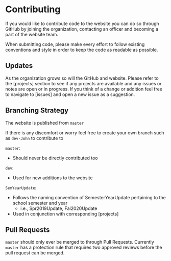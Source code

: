 # Contributing

If you would like to contribute code to the website you can do so through GitHub by
joining the organization, contacting an officer and becoming a part of the website team.

When submitting code, please make every effort to follow existing conventions
and style in order to keep the code as readable as possible.

## Updates

As the organization grows so will the GitHub and website. Please refer to the [projects]
section to see if any projects are available and any issues or notes are open or in progress.
If you think of a change or addition feel free to navigate to [issues] and open a new issue as
a suggestion.

## Branching Strategy 

The website is published from `master`

If there is any discomfort or worry feel free to create your own branch such as `dev-John`
to contribute to

`master`:
* Should never be directly contributed too

`dev`:
* Used for new additions to the website

`SemYearUpdate`:
* Follows the naming convention of SemesterYearUpdate pertaining to the school semester and year
    * i.e., Spr2019Update, Fal2020Update 
* Used in conjunction with corresponding [projects]

## Pull Requests

`master` should only ever be merged to through Pull Requests. Currently `master` has a protection
rule that requires two approved reviews before the pull request can be merged.